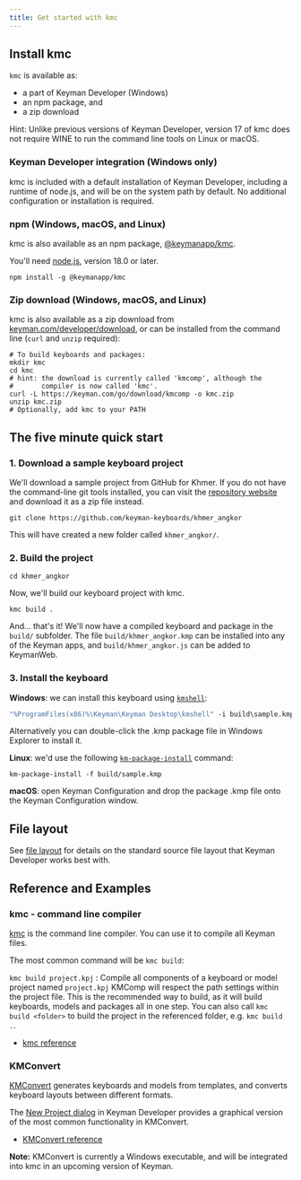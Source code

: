```yaml
---
title: Get started with kmc
---
```


## Install kmc

`kmc` is available as:
* a part of Keyman Developer (Windows)
* an npm package, and
* a zip download

Hint: Unlike previous versions of Keyman Developer, version 17 of kmc does not
require WINE to run the command line tools on Linux or macOS.

### Keyman Developer integration (Windows only)

kmc is included with a default installation of Keyman Developer, including a
runtime of node.js, and will be on the system path by default. No additional
configuration or installation is required.

### npm (Windows, macOS, and Linux)

kmc is also available as an npm package,
[@keymanapp/kmc](https://npmjs.com/package/@keymanapp/kmc).

You'll need [node.js](https://nodejs.org/), version 18.0 or later.

```shell
npm install -g @keymanapp/kmc
```

### Zip download (Windows, macOS, and Linux)

kmc is also available as a zip download from
[keyman.com/developer/download](https://keyman.com/developer/download),
or can be installed from the command line (`curl` and `unzip` required):

```shell
# To build keyboards and packages:
mkdir kmc
cd kmc
# hint: the download is currently called 'kmcomp', although the
#       compiler is now called 'kmc'.
curl -L https://keyman.com/go/download/kmcomp -o kmc.zip
unzip kmc.zip
# Optionally, add kmc to your PATH
```

## The five minute quick start

### 1. Download a sample keyboard project

<!-- TODO: THIS SECTION NEEDS REWRITE ONCE `kmc generate` lands in 18.0. -->

We'll download a sample project from GitHub for Khmer. If you do not have the
command-line git tools installed, you can visit the [repository
website](https://github.com/keyman-keyboards/khmer_angkor) and download it as a
zip file instead.

```shell
git clone https://github.com/keyman-keyboards/khmer_angkor
```

This will have created a new folder called `khmer_angkor/`.

### 2. Build the project

```shell
cd khmer_angkor
```

Now, we'll build our keyboard project with kmc.

```shell
kmc build .
```

And... that's it! We'll now have a compiled keyboard and package in the `build/`
subfolder. The file `build/khmer_angkor.kmp` can be installed into any of the
Keyman apps, and `build/khmer_angkor.js` can be added to KeymanWeb.

### 3. Install the keyboard

**Windows**: we can install this keyboard using [`kmshell`](/knowledge-base/98):

```cmd
"%ProgramFiles(x86)%\Keyman\Keyman Desktop\kmshell" -i build\sample.kmp -s
```

Alternatively you can double-click the .kmp package file in Windows Explorer to
install it.

**Linux**: we'd use the following
[`km-package-install`](/products/linux/current-version/reference/km-package-install)
command:

```shell
km-package-install -f build/sample.kmp
```

**macOS**: open Keyman Configuration and drop the package .kmp file onto the
Keyman Configuration window.

## File layout

See [file layout](../../file-layout) for details on the standard source file layout
that Keyman Developer works best with.

## Reference and Examples

### kmc - command line compiler

[kmc](reference) is the command line compiler. You can use it to compile
all Keyman files.

The most common command will be `kmc build`:

`kmc build project.kpj`
: Compile all components of a keyboard or model project named `project.kpj`
KMComp will respect the path settings within the project file. This is the
recommended way to build, as it will build keyboards, models and packages all in
one step. You can also call `kmc build <folder>` to build the project in the
referenced folder, e.g. `kmc build .`.

* [kmc reference](reference)

### KMConvert

[KMConvert](../../../context/kmconvert) generates keyboards and models from templates,
and converts keyboard layouts between different formats.

The [New Project dialog](../../../context/new-project) in Keyman Developer provides a
graphical version of the most common functionality in KMConvert.

* [KMConvert reference](../../../context/kmconvert)

**Note:** KMConvert is currently a Windows executable, and will be integrated
into kmc in an upcoming version of Keyman.